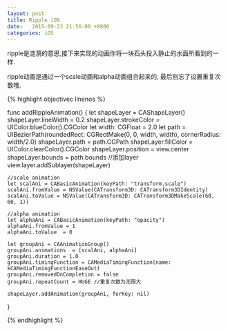 ```yaml
---
layout: post
title: Ripple iOS
date:   2015-09-23 21:56:00 +0800
categories: iOS
---
```


ripple是涟漪的意思,接下来实现的动画你将一块石头投入静止的水面所看到的一样.

<!--more-->

ripple动画是通过一个scale动画和alpha动画组合起来的, 最后别忘了设置重复次数哦.

{% highlight objectivec linenos %}

func addRippleAnimation() {
    let shapeLayer = CAShapeLayer()
    shapeLayer.lineWidth = 0.2
    shapeLayer.strokeColor = UIColor.blueColor().CGColor
    let width: CGFloat = 2.0
    let path = UIBezierPath(roundedRect: CGRectMake(0, 0, width, width), cornerRadius: width/2.0)
    shapeLayer.path = path.CGPath
    shapeLayer.fillColor = UIColor.clearColor().CGColor
    shapeLayer.position = view.center
    shapeLayer.bounds = path.bounds
    //添加layer
    view.layer.addSublayer(shapeLayer)

    //scale animation
    let scalAni = CABasicAnimation(keyPath: "transform.scale")
    scalAni.fromValue = NSValue(CATransform3D: CATransform3DIdentity)
    scalAni.toValue = NSValue(CATransform3D: CATransform3DMakeScale(60, 60, 1))

    //alpha animation
    let alphaAni = CABasicAnimation(keyPath: "opacity")
    alphaAni.fromValue = 1
    alphaAni.toValue  = 0

    let groupAni = CAAnimationGroup()
    groupAni.animations  = [scalAni, alphaAni]
    groupAni.duration = 1.0
    groupAni.timingFunction = CAMediaTimingFunction(name: kCAMediaTimingFunctionEaseOut)
    groupAni.removedOnCompletion = false
    groupAni.repeatCount = HUGE //重复次数为无限大

    shapeLayer.addAnimation(groupAni, forKey: nil)

}

{% endhighlight %}

